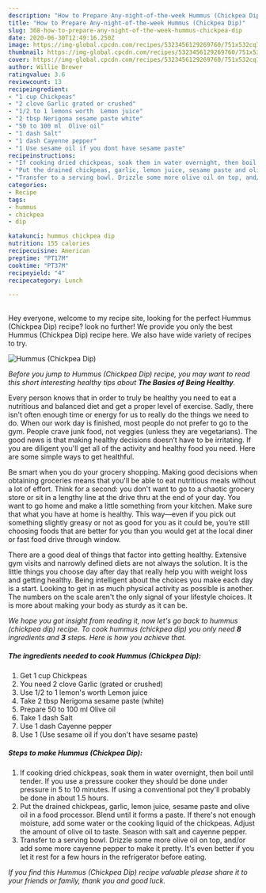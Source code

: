 ```yaml
---
description: "How to Prepare Any-night-of-the-week Hummus (Chickpea Dip)"
title: "How to Prepare Any-night-of-the-week Hummus (Chickpea Dip)"
slug: 368-how-to-prepare-any-night-of-the-week-hummus-chickpea-dip
date: 2020-06-30T12:49:16.250Z
image: https://img-global.cpcdn.com/recipes/5323456129269760/751x532cq70/hummus-chickpea-dip-recipe-main-photo.jpg
thumbnail: https://img-global.cpcdn.com/recipes/5323456129269760/751x532cq70/hummus-chickpea-dip-recipe-main-photo.jpg
cover: https://img-global.cpcdn.com/recipes/5323456129269760/751x532cq70/hummus-chickpea-dip-recipe-main-photo.jpg
author: Willie Brewer
ratingvalue: 3.6
reviewcount: 13
recipeingredient:
- "1 cup Chickpeas"
- "2 clove Garlic grated or crushed"
- "1/2 to 1 lemons worth  Lemon juice"
- "2 tbsp Nerigoma sesame paste white"
- "50 to 100 ml  Olive oil"
- "1 dash Salt"
- "1 dash Cayenne pepper"
- "1 Use sesame oil if you dont have sesame paste"
recipeinstructions:
- "If cooking dried chickpeas, soak them in water overnight, then boil until tender. If you use a pressure cooker they should be done under pressure in 5 to 10 minutes. If using a conventional pot they&#39;ll probably be done in about 1.5 hours."
- "Put the drained chickpeas, garlic, lemon juice, sesame paste and olive oil in a food processor. Blend until it forms a paste. If there&#39;s not enough moisture, add some water or the cooking liquid of the chickpeas. Adjust the amount of olive oil to taste. Season with salt and cayenne pepper."
- "Transfer to a serving bowl. Drizzle some more olive oil on top, and/or add some more cayenne pepper to make it pretty. It&#39;s even better if you let it rest for a few hours in the refrigerator before eating."
categories:
- Recipe
tags:
- hummus
- chickpea
- dip

katakunci: hummus chickpea dip 
nutrition: 155 calories
recipecuisine: American
preptime: "PT17M"
cooktime: "PT37M"
recipeyield: "4"
recipecategory: Lunch

---
```

<br>
Hey everyone, welcome to my recipe site, looking for the perfect Hummus (Chickpea Dip) recipe? look no further! We provide you only the best Hummus (Chickpea Dip) recipe here. We also have wide variety of recipes to try.
<br>


![Hummus (Chickpea Dip)](https://img-global.cpcdn.com/recipes/5323456129269760/751x532cq70/hummus-chickpea-dip-recipe-main-photo.jpg)

<i>Before you jump to Hummus (Chickpea Dip) recipe, you may want to read this short interesting healthy tips about <strong>The Basics of Being Healthy</strong>.</i>

Every person knows that in order to truly be healthy you need to eat a nutritious and balanced diet and get a proper level of exercise. Sadly, there isn't often enough time or energy for us to really do the things we need to do. When our work day is finished, most people do not prefer to go to the gym. People crave junk food, not veggies (unless they are vegetarians). The good news is that making healthy decisions doesn’t have to be irritating. If you are diligent you'll get all of the activity and healthy food you need. Here are some simple ways to get healthful.

Be smart when you do your grocery shopping. Making good decisions when obtaining groceries means that you'll be able to eat nutritious meals without a lot of effort. Think for a second: you don't want to go to a chaotic grocery store or sit in a lengthy line at the drive thru at the end of your day. You want to go home and make a little something from your kitchen. Make sure that what you have at home is healthy. This way—even if you pick out something slightly greasy or not as good for you as it could be, you’re still choosing foods that are better for you than you would get at the local diner or fast food drive through window.

There are a good deal of things that factor into getting healthy. Extensive gym visits and narrowly defined diets are not always the solution. It is the little things you choose day after day that really help you with weight loss and getting healthy. Being intelligent about the choices you make each day is a start. Looking to get in as much physical activity as possible is another. The numbers on the scale aren't the only signal of your lifestyle choices. It is more about making your body as sturdy as it can be. 


<i>We hope you got insight from reading it, now let's go back to hummus (chickpea dip) recipe. To cook hummus (chickpea dip) you only need <strong>8</strong> ingredients and <strong>3</strong> steps. Here is how you achieve that.
</i>

##### The ingredients needed to cook Hummus (Chickpea Dip):

1. Get 1 cup Chickpeas
1. You need 2 clove Garlic (grated or crushed)
1. Use 1/2 to 1 lemon&#39;s worth  Lemon juice
1. Take 2 tbsp Nerigoma sesame paste (white)
1. Prepare 50 to 100 ml  Olive oil
1. Take 1 dash Salt
1. Use 1 dash Cayenne pepper
1. Use 1 (Use sesame oil if you don&#39;t have sesame paste)


##### Steps to make Hummus (Chickpea Dip):

1. If cooking dried chickpeas, soak them in water overnight, then boil until tender. If you use a pressure cooker they should be done under pressure in 5 to 10 minutes. If using a conventional pot they&#39;ll probably be done in about 1.5 hours.
1. Put the drained chickpeas, garlic, lemon juice, sesame paste and olive oil in a food processor. Blend until it forms a paste. If there&#39;s not enough moisture, add some water or the cooking liquid of the chickpeas. Adjust the amount of olive oil to taste. Season with salt and cayenne pepper.
1. Transfer to a serving bowl. Drizzle some more olive oil on top, and/or add some more cayenne pepper to make it pretty. It&#39;s even better if you let it rest for a few hours in the refrigerator before eating.


<i>If you find this Hummus (Chickpea Dip) recipe valuable please share it to your friends or family, thank you and good luck.</i>
